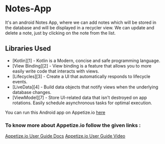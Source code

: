 # Notes-App

It's an android Notes App, where we can add notes which will be stored  in the database and will be displayed in a recycler view.
We can update and delete a note, just by clicking on the note from the list.

## Libraries Used

* [Kotlin][1] - Kotlin is a Modern, concise and safe programming language. 
* [View Binding][2] - View binding is a feature that allows you to more easily write code that interacts with views.
* [Lifecycles][3] - Create a UI that automatically responds to lifecycle events.
* [LiveData][4] - Build data objects that notify views when the underlying database changes.
* [ViewModel][7] - Store UI-related data that isn't destroyed on app rotations. Easily schedule
     asynchronous tasks for optimal execution.


You can run this Android app on Appetize.io [here](https://appetize.io/app/22qc950hbzezr2t5n82avhnr5r?device=nexus5&scale=75&orientation=portrait&osVersion=8.1)

### To know more about Appetize.io follow the given links :

[Appetize.io User Guide Docs](https://docs.appetize.io/)
[Appetize.io User Guide Video](https://www.youtube.com/watch?v=9h6w8PU3cv4)

